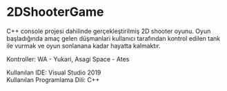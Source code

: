 # 2DShooterGame

C++ console projesi dahilinde gerçekleştirilmiş 2D shooter oyunu. Oyun başladığında amaç gelen düşmanlari kullanıcı tarafından kontrol edilen tank ile vurmak ve oyun sonlanana kadar hayatta kalmaktır.

Kontroller: 
WA - Yukari, Asagi
Space - Ates

Kullanılan IDE: Visual Studio 2019<br>
Kullanılan Programlama Dili: C++
